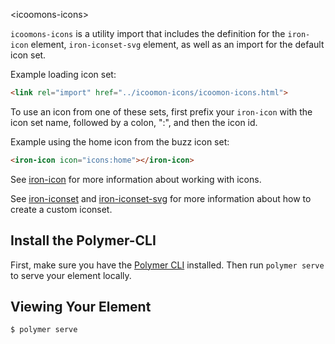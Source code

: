 &lt;icoomons-icons&gt;

`icoomons-icons` is a utility import that includes the definition for the `iron-icon` element, `iron-iconset-svg` element, as well as an import for the default icon set.

Example loading icon set:

```html
<link rel="import" href="../icoomon-icons/icoomon-icons.html">
```

To use an icon from one of these sets, first prefix your `iron-icon` with the icon set name, followed by a colon, ":", and then the icon id.

Example using the home icon from the buzz icon set:

```html
<iron-icon icon="icons:home"></iron-icon>
```

See [iron-icon](#iron-icon) for more information about working with icons.

See [iron-iconset](#iron-iconset) and [iron-iconset-svg](#iron-iconset-svg) for more information about how to create a custom iconset.


## Install the Polymer-CLI

First, make sure you have the [Polymer CLI](https://www.npmjs.com/package/polymer-cli) installed. Then run `polymer serve` to serve your element locally.

## Viewing Your Element

```
$ polymer serve
```